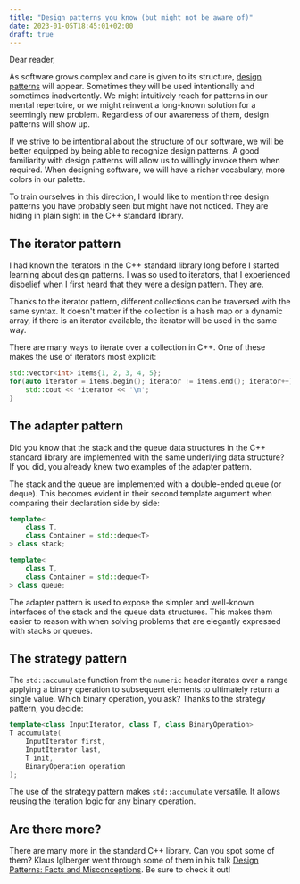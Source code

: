 ```yaml
---
title: "Design patterns you know (but might not be aware of)"
date: 2023-01-05T18:45:01+02:00
draft: true
---
```


Dear reader,

As software grows complex and care is given to its structure, [design patterns](https://victormanueltn.github.io/codingletters.github.io/) will appear. Sometimes they will be used intentionally and sometimes inadvertently. We might intuitively reach for patterns in our mental repertoire, or we might reinvent a long-known solution for a seemingly new problem. Regardless of our awareness of them, design patterns will show up.

If we strive to be intentional about the structure of our software, we will be better equipped by being able to recognize design patterns. A good familiarity with design patterns will allow us to willingly invoke them when required. When designing software, we will have a richer vocabulary, more colors in our palette. 

To train ourselves in this direction, I would like to mention three design patterns you have probably seen but might have not noticed. They are hiding in plain sight in the C++ standard library.


## The iterator pattern

I had known the iterators in the C++ standard library long before I started learning about design patterns. I was so used to iterators, that I experienced disbelief when I first heard that they were a design pattern. They are.

Thanks to the iterator pattern, different collections can be traversed with the same syntax. It doesn't matter if the collection is a hash map or a dynamic array, if there is an iterator available, the iterator will be used in the same way.

There are many ways to iterate over a collection in C++. One of these makes the use of iterators most explicit: 

``` cpp
std::vector<int> items{1, 2, 3, 4, 5};
for(auto iterator = items.begin(); iterator != items.end(); iterator++) {
    std::cout << *iterator << '\n';
}
```

## The adapter pattern

Did you know that the stack and the queue data structures in the C++ standard library are implemented with the same underlying data structure? If you did, you already knew two examples of the adapter pattern.

The stack and the queue are implemented with a double-ended queue (or deque). This becomes evident in their second template argument when comparing their declaration side by side:

``` cpp
template<
    class T,
    class Container = std::deque<T>
> class stack;

template<
    class T,
    class Container = std::deque<T>
> class queue;
```

The adapter pattern is used to expose the simpler and well-known interfaces of the stack and the queue data structures. This makes them easier to reason with when solving problems that are elegantly expressed with stacks or queues.

## The strategy pattern

The `std::accumulate` function from the `numeric` header iterates over a range applying a binary operation to subsequent elements to ultimately return a single value. Which binary operation, you ask? Thanks to the strategy pattern, you decide:

``` cpp
template<class InputIterator, class T, class BinaryOperation>
T accumulate(
    InputIterator first,
    InputIterator last,
    T init,
    BinaryOperation operation
);
```

The use of the strategy pattern makes `std::accumulate` versatile. It allows reusing the iteration logic for any binary operation.

## Are there more?

There are many more in the standard C++ library. Can you spot some of them? Klaus Iglberger went through some of them in his talk [Design Patterns: Facts and Misconceptions](https://www.youtube.com/watch?v=OvO2NR7pXjg). Be sure to check it out!
